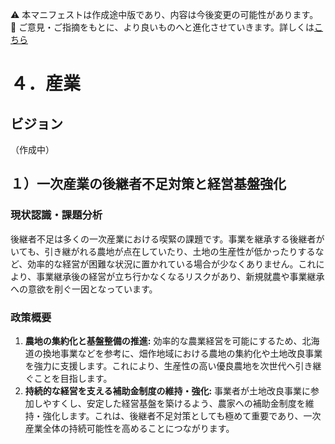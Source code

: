 ⚠️ 本マニフェストは作成途中版であり、内容は今後変更の可能性があります。  
💬 ご意見・ご指摘をもとに、より良いものへと進化させていきます。詳しくは[こちら](README.md#このマニフェスト自身もみんなの知恵を集めて改善していきます)

# ４．産業

## ビジョン

（作成中）

## １）一次産業の後継者不足対策と経営基盤強化

### 現状認識・課題分析

後継者不足は多くの一次産業における喫緊の課題です。事業を継承する後継者がいても、引き継がれる農地が点在していたり、土地の生産性が低かったりするなど、効率的な経営が困難な状況に置かれている場合が少なくありません。これにより、事業継承後の経営が立ち行かなくなるリスクがあり、新規就農や事業継承への意欲を削ぐ一因となっています。

### 政策概要

1. **農地の集約化と基盤整備の推進:** 効率的な農業経営を可能にするため、北海道の換地事業などを参考に、畑作地域における農地の集約化や土地改良事業を強力に支援します。これにより、生産性の高い優良農地を次世代へ引き継ぐことを目指します。
2. **持続的な経営を支える補助金制度の維持・強化:** 事業者が土地改良事業に参加しやすくし、安定した経営基盤を築けるよう、農家への補助金制度を維持・強化します。これは、後継者不足対策としても極めて重要であり、一次産業全体の持続可能性を高めることにつながります。
